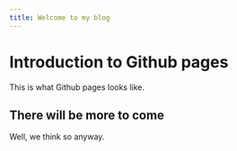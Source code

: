 ```yaml
---
title: Welcome to my blog
---
```

# Introduction to Github pages
This is what Github pages looks like.
## There will be more to come
Well, we think so anyway.
